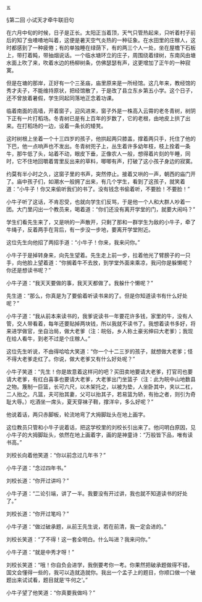     五 

   §第二回 小试天才牵牛联旧句

   在六月中旬的时候，日子是正长。太阳正当着顶，天气只管热起来，只听着村子前后的知了虫喳喳地叫着，这便是暑天空气炎热的一种征象。在水田里的庄稼人，这时都感到了一种疲倦；有的单独睡在绿荫下，有的两三个人一处，坐在屋檐下石板上，带打着盹，带抽烟说话。一个临水塘环立的庄子，周围绕着绿树，东南风由塘水面上吹了来，吹着水边的杨柳树条，仿佛瑟瑟有声，这更增加了正午的一种寂寞。

   但是在塘的那岸，正好有一个三圣庙，庙里原来是一所经馆。这几年来，教经馆的秀才夫子，不能维持原状，把经馆散了，于是改了县立东乡第五小学。这个日子，还不曾放着暑假，学生同起同落地正念着功课。

   临着南面的高墙，开着窗子，迎风进来，窗子外是一株高入云霄的老冬青树，树阴下正有一片打稻场。冬青树已是有上百年的岁数了，它的老根，由地皮上拱了出来。在打稻场的一边，设着一条长的矮凳。

   这时树根上坐着一个十三四岁的孩子，他拱起两只膝盖，撑着两只手，托住了他的下巴，他一点响声也不发出。冬青树兜子上，丛生着许多幼年枝，枝上拴着一条牛，那牛低了头，站着不动，眼皮下垂，正像农人一般，想得着片刻的午睡，同时，它不住地回嚼着胃里反出来的草料，唧唧有声，打破了这小孩子身边的寂寞。

   约莫有半小时之久，这窗子里的书声，突然停止。接着又哄的一声，朝西的庙门开了。庙中孩子们，如潮水一般拥了出来，有几个学生，看到了这孩子，就笑着道：“小牛子！你又来偷听我们的书了。没有钱念书偷着听，不要脸！不要脸！”

   小牛子听了这话，不肯忍受，也就向学生们反骂，于是他一个人和大群人吵着一团。大门里闪出一个教员来，喝着道：“你们还没有离开学堂的门，就要大闹吗？”

   学生们看先生来了，又是哄的一声散开，只剩了那和一群学生为敌的小牛子，牵了牛绳子，反着两手在背后，有一步没一步地，要离开学堂附近。

   这位先生向他招了两招手道：“小牛子！你来，我来问你。”

   小牛子于是掉转身来，向先生望着。先生走上前一步，拉着他光了臂膀子的一只手，向他脸上望着道：“你搁着牛不去放，到学堂外面来乘凉，我问你是躲懒呢？你还是想读书呢？”

   小牛子道：“我天天要做的事，我天天都做了。我躲什个懒呢？”

   先生道：“那么，你真是为了要偷着听读书来的了。但是你知道读书有什么好处呢？”

   小牛子道：“我从前本来读书的，我爹说读书一年要花许多钱，家里的牛，没有人管，交人带看着，每年还要贴掉两块钱，所以我就不读书了。我想着读书多好，将来进学做官，坐自治局，做大老爹（注：皖俗，乡人称土豪劣绅曰大老爹）；我现在给人看牛，到老不过是个庄稼人。”

   这位先生听说，不由得哈哈大笑道：“你一个十二三岁的孩子，就想做大老爹；怪不得大老爹走红了。你说，做大老爹又有什么好处呢？”

   小牛子笑道：“先生！你是故意着这样问的吧？买田卖地要请大老爹，打官司也要请大老爹，有红白喜事也要请大老爹，大老爹出门坐篮子（注：此为皖中山地数县之物。篾制一巨篮，长可六尺，以木架托之，以被为垫，人坐卧其中，夹以二杠，二人抬之。凡篮，夫可抬其妻，父可以抬其子，若易篮为轿，有抬之者，则引为奇耻大辱。）吃酒坐一席头，夏天穿袜子鞋，撑洋伞，多么好呢？”

   他说着话，两只赤脚板，轮流地弯了大拇脚趾头在地上画字。

   这位教员只管和小牛子说着话，把这学校里的刘校长引出来了。他问明白原因，见小牛子的大拇脚趾头，依然在地上画着字，画的是神童诗：“万般皆下品，唯有读书高。”

   刘校长向着他笑道：“你以前念过几年书？”

   小牛子道：“念过四年书。”

   刘校长道：“你开过讲吗？”

   小牛子道：“二论引端，讲了一半。我要没有开过讲，我也就不知道读书的好处了。”

   刘校长道：“你开过笔吗？”

   小牛子道：“做过破承题，从前王先生说，若在前清，我一定会进的。”

   刘校长笑道：“了不得！这一套全明白。什么叫进？我来问你。”

   小牛子道：“就是中秀才呀！”

   刘校长笑道：“哦！你自负会进学，我倒要考你一考。你果然把破承题做得不错，国文会懂得一些的，我可以造就造就你。我出一个孟子上的题目，你顺口做一个破题出来试试看，题目就是‘牛何之’。”

   小牛子望了他笑道：“你真要我做吗？”

